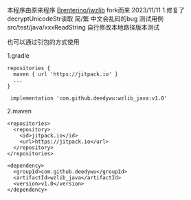 本程序由原来程序  [Brenterino/jwzlib](https://github.com/Brenterino/jwzlib) fork而来
2023/11/11
1.修复了decryptUnicodeStr读取 简/繁 中文会乱码的bug
测试用例 src/test/java/xxxReadString 自行修改本地路径版本测试

也可以通过引包的方式使用

1.gradle

```
repositories {
  maven { url 'https://jitpack.io' }
  ...
}
```
``` implementation 'com.github.deedywu:wzlib_java:v1.0'```

2.maven
```
<repositories>
  <repository>
    <id>jitpack.io</id>
    <url>https://jitpack.io</url>
  </repository>
</repositories>
```

```
<dependency>
  <groupId>com.github.deedywu</groupId>
  <artifactId>wzlib_java</artifactId>
  <version>v1.0</version>
</dependency>
```
